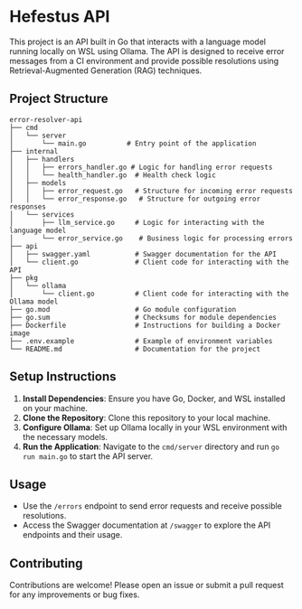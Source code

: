 # Hefestus API

This project is an API built in Go that interacts with a language model running locally on WSL using Ollama. The API is designed to receive error messages from a CI environment and provide possible resolutions using Retrieval-Augmented Generation (RAG) techniques.

## Project Structure

```
error-resolver-api
├── cmd
│   └── server
│       └── main.go          # Entry point of the application
├── internal
│   ├── handlers
│   │   ├── errors_handler.go # Logic for handling error requests
│   │   └── health_handler.go  # Health check logic
│   ├── models
│   │   ├── error_request.go   # Structure for incoming error requests
│   │   └── error_response.go   # Structure for outgoing error responses
│   └── services
│       ├── llm_service.go     # Logic for interacting with the language model
│       └── error_service.go    # Business logic for processing errors
├── api
│   ├── swagger.yaml           # Swagger documentation for the API
│   └── client.go              # Client code for interacting with the API
├── pkg
│   └── ollama
│       └── client.go          # Client code for interacting with the Ollama model
├── go.mod                     # Go module configuration
├── go.sum                     # Checksums for module dependencies
├── Dockerfile                 # Instructions for building a Docker image
├── .env.example               # Example of environment variables
└── README.md                  # Documentation for the project
```

## Setup Instructions

1. **Install Dependencies**: Ensure you have Go, Docker, and WSL installed on your machine.
2. **Clone the Repository**: Clone this repository to your local machine.
3. **Configure Ollama**: Set up Ollama locally in your WSL environment with the necessary models.
4. **Run the Application**: Navigate to the `cmd/server` directory and run `go run main.go` to start the API server.

## Usage

- Use the `/errors` endpoint to send error requests and receive possible resolutions.
- Access the Swagger documentation at `/swagger` to explore the API endpoints and their usage.

## Contributing

Contributions are welcome! Please open an issue or submit a pull request for any improvements or bug fixes.